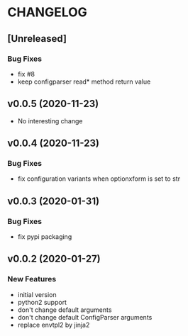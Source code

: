 # CHANGELOG

## [Unreleased]

### Bug Fixes

- fix #8
- keep configparser read* method return value

## v0.0.5 (2020-11-23)

- No interesting change

## v0.0.4 (2020-11-23)

### Bug Fixes

- fix configuration variants when optionxform is set to str

## v0.0.3 (2020-01-31)

### Bug Fixes

- fix pypi packaging

## v0.0.2 (2020-01-27)

### New Features

- initial version
- python2 support
- don't change default arguments
- don't change default ConfigParser arguments
- replace envtpl2 by jinja2


